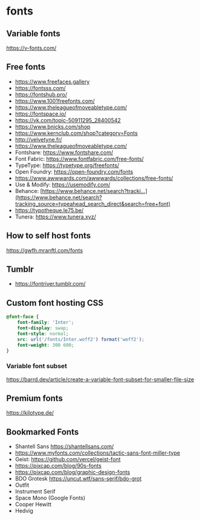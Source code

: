 # fonts

## Variable fonts

https://v-fonts.com/

## Free fonts

- https://www.freefaces.gallery
- https://fontsss.com/
- https://fontshub.pro/
- https://www.1001freefonts.com/
- https://www.theleagueofmoveabletype.com/
- https://fontspace.io/
- https://vk.com/topic-50911295_28400542
- https://www.bnicks.com/shop
- https://www.kernclub.com/shop?category=Fonts
- http://velvetyne.fr/
- https://www.theleagueofmoveabletype.com/
- Fontshare: https://www.fontshare.com/
- Font Fabric: https://www.fontfabric.com/free-fonts/
- TypeType: https://typetype.org/freefonts/
- Open Foundry: https://open-foundry.com/fonts
- https://www.awwwards.com/awwwards/collections/free-fonts/
- Use & Modify: https://usemodify.com/
- Behance: [https://www.behance.net/search?tracki...](https://www.behance.net/search?tracking_source=typeahead_search_direct&search=free+font)
- https://typotheque.le75.be/
- Tunera: https://www.tunera.xyz/


## How to self host fonts

https://gwfh.mranftl.com/fonts

## Tumblr

- https://fontriver.tumblr.com/

## Custom font hosting CSS

```css
@font-face {
    font-family: 'Inter';
    font-display: swap;
    font-style: normal;
    src: url('/fonts/Inter.woff2') format('woff2');
    font-weight: 300 600;
}
```

### Variable font subset

https://barrd.dev/article/create-a-variable-font-subset-for-smaller-file-size

## Premium fonts

https://kilotype.de/

## Bookmarked Fonts

- Shantell Sans  https://shantellsans.com/
- https://www.myfonts.com/collections/tactic-sans-font-miller-type
- Geist: https://github.com/vercel/geist-font
- https://pixcap.com/blog/90s-fonts
- https://pixcap.com/blog/graphic-design-fonts
- BDO Grotesk  https://uncut.wtf/sans-serif/bdo-grot 
- Outfit
- Instrument Serif
- Space Mono (Google Fonts)
- Cooper Hewitt
- Hedvig

